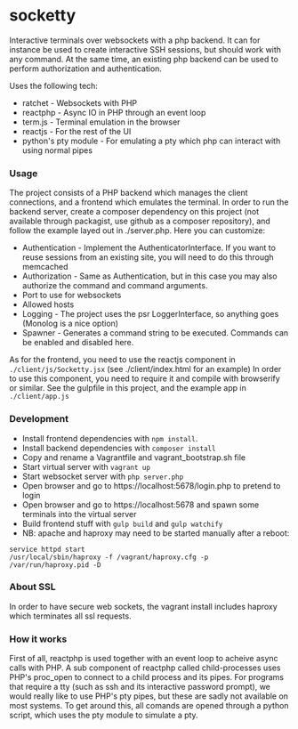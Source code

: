 # socketty
Interactive terminals over websockets with a php backend.
It can for instance be used to create interactive SSH sessions, but should work
with any command.
At the same time, an existing php backend can be used to perform authorization and authentication.

Uses the following tech:

* ratchet - Websockets with PHP
* reactphp - Async IO in PHP through an event loop
* term.js - Terminal emulation in the browser
* reactjs - For the rest of the UI
* python's pty module - For emulating a pty which php can interact with using normal pipes

### Usage

The project consists of a PHP backend which manages the client connections, and a frontend which
emulates the terminal. In order to run the backend server, create a composer dependency on this project
(not available through packagist, use github as a composer repository), and follow the example layed out in ./server.php.
Here you can customize:

* Authentication - Implement the AuthenticatorInterface. If you want to reuse sessions from an existing site,
  you will need to do this through memcached
* Authorization - Same as Authentication, but in this case you may also authorize the command and command arguments.
* Port to use for websockets
* Allowed hosts
* Logging - The project uses the psr LoggerInterface, so anything goes (Monolog is a nice option)
* Spawner - Generates a command string to be executed. Commands can be enabled and disabled here.

As for the frontend, you need to use the reactjs component in  `./client/js/Socketty.jsx` (see ./client/index.html for an example) In order to use this component,
you need to require it and compile with browserify or similar. See the gulpfile in this project, and the example app in `./client/app.js`

### Development

* Install frontend dependencies with `npm install`.
* Install backend dependencies with `composer install`
* Copy and rename a Vagrantfile and vagrant_bootstrap.sh file
* Start virtual server with `vagrant up`
* Start websocket server with `php server.php`
* Open browser and go to https://localhost:5678/login.php to pretend to login
* Open browser and go to https://localhost:5678 and spawn some terminals into the virtual server
* Build frontend stuff with `gulp build` and `gulp watchify`
* NB: apache and haproxy may need to be started manually after a reboot:

 ````
 service httpd start
/usr/local/sbin/haproxy -f /vagrant/haproxy.cfg -p /var/run/haproxy.pid -D
 ````

### About SSL
In order to have secure web sockets, the vagrant install includes haproxy which terminates all ssl requests.

### How it works
First of all, reactphp is used together with an event loop to acheive async calls with PHP.
A sub component of reactphp called child-processes uses PHP's proc_open to connect to
a child process and its pipes. For programs that require a tty (such as ssh and its interactive password prompt),
we would really like to use PHP's pty pipes, but these are sadly not available on most systems.
To get around this, all comands are opened through a python script, which uses the pty module
to simulate a pty.